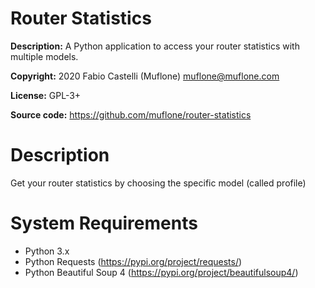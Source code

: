 # Router Statistics

**Description:** A Python application to access your router statistics with
multiple models.

**Copyright:** 2020 Fabio Castelli (Muflone) <muflone@muflone.com>

**License:** GPL-3+

**Source code:** https://github.com/muflone/router-statistics

# Description

Get your router statistics by choosing the specific model (called profile)

# System Requirements

* Python 3.x
* Python Requests (https://pypi.org/project/requests/)
* Python Beautiful Soup 4 (https://pypi.org/project/beautifulsoup4/)
